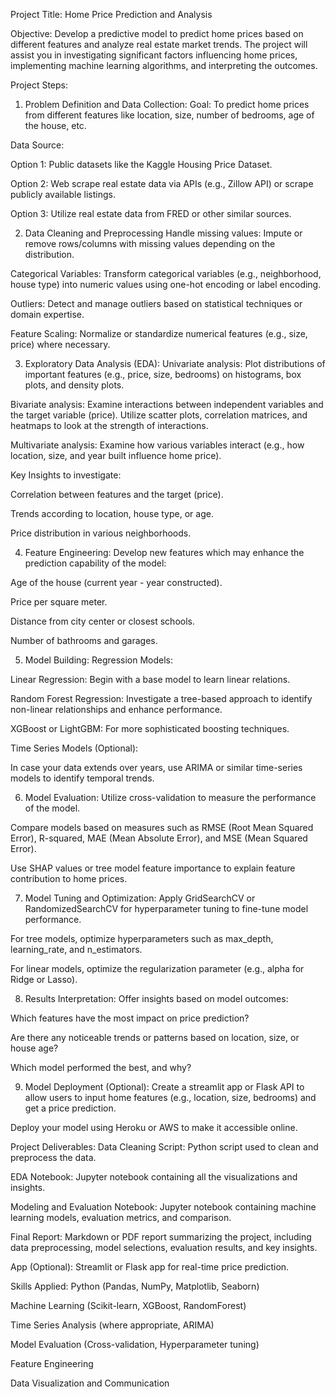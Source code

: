 Project Title: Home Price Prediction and Analysis

Objective: Develop a predictive model to predict home prices based on different features and analyze real estate market trends. The project will assist you in investigating significant factors influencing home prices, implementing machine learning algorithms, and interpreting the outcomes.

Project Steps:
1. Problem Definition and Data Collection:
Goal: To predict home prices from different features like location, size, number of bedrooms, age of the house, etc.

Data Source:

Option 1: Public datasets like the Kaggle Housing Price Dataset.

Option 2: Web scrape real estate data via APIs (e.g., Zillow API) or scrape publicly available listings.

Option 3: Utilize real estate data from FRED or other similar sources.

2. Data Cleaning and Preprocessing
Handle missing values: Impute or remove rows/columns with missing values depending on the distribution.

Categorical Variables: Transform categorical variables (e.g., neighborhood, house type) into numeric values using one-hot encoding or label encoding.

Outliers: Detect and manage outliers based on statistical techniques or domain expertise.

Feature Scaling: Normalize or standardize numerical features (e.g., size, price) where necessary.

3. Exploratory Data Analysis (EDA):
Univariate analysis: Plot distributions of important features (e.g., price, size, bedrooms) on histograms, box plots, and density plots.

Bivariate analysis: Examine interactions between independent variables and the target variable (price). Utilize scatter plots, correlation matrices, and heatmaps to look at the strength of interactions.

Multivariate analysis: Examine how various variables interact (e.g., how location, size, and year built influence home price).

Key Insights to investigate:

Correlation between features and the target (price).

Trends according to location, house type, or age.

Price distribution in various neighborhoods.

4. Feature Engineering:
Develop new features which may enhance the prediction capability of the model:

Age of the house (current year - year constructed).

Price per square meter.

Distance from city center or closest schools.

Number of bathrooms and garages.

5. Model Building:
Regression Models:

Linear Regression: Begin with a base model to learn linear relations.

Random Forest Regression: Investigate a tree-based approach to identify non-linear relationships and enhance performance.

XGBoost or LightGBM: For more sophisticated boosting techniques.

Time Series Models (Optional):

In case your data extends over years, use ARIMA or similar time-series models to identify temporal trends.

6. Model Evaluation:
Utilize cross-validation to measure the performance of the model.

Compare models based on measures such as RMSE (Root Mean Squared Error), R-squared, MAE (Mean Absolute Error), and MSE (Mean Squared Error).

Use SHAP values or tree model feature importance to explain feature contribution to home prices.

7. Model Tuning and Optimization:
Apply GridSearchCV or RandomizedSearchCV for hyperparameter tuning to fine-tune model performance.

For tree models, optimize hyperparameters such as max_depth, learning_rate, and n_estimators.

For linear models, optimize the regularization parameter (e.g., alpha for Ridge or Lasso).

8. Results Interpretation:
Offer insights based on model outcomes:

Which features have the most impact on price prediction?

Are there any noticeable trends or patterns based on location, size, or house age?

Which model performed the best, and why?

9. Model Deployment (Optional):
Create a streamlit app or Flask API to allow users to input home features (e.g., location, size, bedrooms) and get a price prediction.

Deploy your model using Heroku or AWS to make it accessible online.

Project Deliverables:
Data Cleaning Script: Python script used to clean and preprocess the data.

EDA Notebook: Jupyter notebook containing all the visualizations and insights.

Modeling and Evaluation Notebook: Jupyter notebook containing machine learning models, evaluation metrics, and comparison.

Final Report: Markdown or PDF report summarizing the project, including data preprocessing, model selections, evaluation results, and key insights.

App (Optional): Streamlit or Flask app for real-time price prediction.

Skills Applied:
Python (Pandas, NumPy, Matplotlib, Seaborn)

Machine Learning (Scikit-learn, XGBoost, RandomForest)

Time Series Analysis (where appropriate, ARIMA)

Model Evaluation (Cross-validation, Hyperparameter tuning)

Feature Engineering

Data Visualization and Communication
